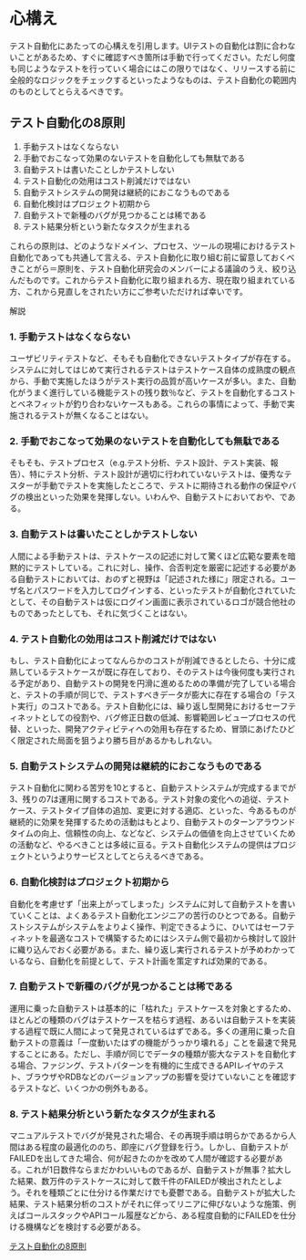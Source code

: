 # 心構え
テスト自動化にあたっての心構えを引用します。UIテストの自動化は割に合わないことがあるため、すぐに確認すべき箇所は手動で行ってください。ただし何度も同じようなテストを行っていく場合にはこの限りではなく、リリースする前に全般的なロジックをチェックするといったようなものは、テスト自動化の範囲内のものとしてとらえるべきです。

## テスト自動化の8原則
1. 手動テストはなくならない
2. 手動でおこなって効果のないテストを自動化しても無駄である
3. 自動テストは書いたことしかテストしない
4. テスト自動化の効用はコスト削減だけではない
5. 自動テストシステムの開発は継続的におこなうものである
6. 自動化検討はプロジェクト初期から
7. 自動テストで新種のバグが見つかることは稀である
8. テスト結果分析という新たなタスクが生まれる

これらの原則は、どのようなドメイン、プロセス、ツールの現場におけるテスト自動化であっても共通して言える、テスト自動化に取り組む前に留意しておくべきことがら＝原則を、テスト自動化研究会のメンバーによる議論のうえ、絞り込んだものです。これからテスト自動化に取り組まれる方、現在取り組まれている方、これから見直しをされたい方にご参考いただければ幸いです。

解説

### 1. 手動テストはなくならない

ユーザビリティテストなど、そもそも自動化できないテストタイプが存在する。システムに対してはじめて実行されるテストはテストケース自体の成熟度の観点から、手動で実施したほうがテスト実行の品質が高いケースが多い。また、自動化がうまく進行している機能テストの残り数％など、テストを自動化するコストとベネフィットが釣り合わないケースもある。これらの事情によって、手動で実施されるテストが無くなることはない。

### 2. 手動でおこなって効果のないテストを自動化しても無駄である

そもそも、テストプロセス（e.g.テスト分析、テスト設計、テスト実装、報告）、特にテスト分析、テスト設計が適切に行われていないテストは、優秀なテスターが手動でテストを実施したところで、テストに期待される動作の保証やバグの検出といった効果を発揮しない。いわんや、自動テストにおいておや、である。

### 3. 自動テストは書いたことしかテストしない

人間による手動テストは、テストケースの記述に対して驚くほど広範な要素を暗黙的にテストしている。これに対し、操作、合否判定を厳密に記述する必要がある自動テストにおいては、おのずと視野は「記述された様に」限定される。ユーザ名とパスワードを入力してログインする、といったテストが自動化されていたとして、その自動テストは仮にログイン画面に表示されているロゴが競合他社のものであったとしても、それに気づくことはない。

### 4. テスト自動化の効用はコスト削減だけではない

もし、テスト自動化によってなんらかのコストが削減できるとしたら、十分に成熟しているテストケースが既に存在しており、そのテストは今後何度も実行される予定があり、自動テストの開発を円滑に進めるための準備が完了している場合と、テストの手順が同じで、テストすべきデータが膨大に存在する場合の「テスト実行」のコストである。テスト自動化には、繰り返し型開発におけるセーフティネットとしての役割や、バグ修正日数の低減、影響範囲レビュープロセスの代替、といった、開発アクティビティへの効用も存在するため、冒頭にあげたひどく限定された局面を狙うより勝ち目があるかもしれない。

### 5. 自動テストシステムの開発は継続的におこなうものである

テスト自動化に関わる苦労を10とすると、自動テストシステムが完成するまでが3、残りの7は運用に関するコストである。テスト対象の変化への追従、テストケース、テストタイプ自体の追加、変更に対する適応、といった、今あるものが継続的に効果を発揮するための活動はもとより、自動テストのターンアラウンドタイムの向上、信頼性の向上、などなど、システムの価値を向上させていくための活動など、やるべきことは多岐に亘る。テスト自動化システムの提供はプロジェクトというよりサービスとしてとらえるべきである。

### 6. 自動化検討はプロジェクト初期から

自動化を考慮せず「出来上がってしまった」システムに対して自動テストを書いていくことは、よくあるテスト自動化エンジニアの苦行のひとつである。自動テストシステムがシステムをよりよく操作、判定できるように、ひいてはセーフティネットを最適なコストで構築するためにはシステム側で最初から検討して設計に織り込んでおく必要がある。また、繰り返し実行されるテストが予めわかっているなら、自動化を前提として、テスト計画を策定すれば効果的である。

### 7. 自動テストで新種のバグが見つかることは稀である

運用に乗った自動テストは基本的に「枯れた」テストケースを対象とするため、ほとんどの種類のバグはテストケースを枯らす過程、あるいは自動テストを実装する過程で既に人間によって発見されているはずである。多くの運用に乗った自動テストの意義は「一度動いたはずの機能がうっかり壊れる」ことを最速で発見することにある。ただし、手順が同じでデータの種類が膨大なテストを自動化する場合、ファジング、テストパターンを有機的に生成できるAPIレイヤのテスト、ブラウザやRDBなどのバージョンアップの影響を受けていないことを確認するテストなど、いくつかの例外もある。

### 8. テスト結果分析という新たなタスクが生まれる

マニュアルテストでバグが発見された場合、その再現手順は明らかであるから人間はある程度の最適化ののち、即座にバグ登録を行う。しかし、自動テストがFAILEDを出してきた場合、何が起きたのかを改めて人間が確認する必要がある。これが1日数件ならまだかわいいものであるが、自動テストが無事？拡大した結果、数万件のテストケースに対して数千件のFAILEDが検出されたとしよう。それを種類ごとに仕分ける作業だけでも憂鬱である。自動テストが拡大した結果、テスト結果分析のコストがそれに伴ってリニアに伸びないような施策、例えばコールスタックやAPIコール履歴などから、ある程度自動的にFAILEDを仕分ける機構などを検討する必要がある。

[テスト自動化の8原則](https://sites.googl.com/site/testautomationresearch/test_automation_principle)